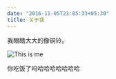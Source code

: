 ```yaml
---
date: "2016-11-05T21:05:33+05:30"
title: 关于我
---
```


我眼睛大大的像铜铃。

![This is me][1]

你吃饭了吗哈哈哈哈哈哈哈



[1]: /img/about.jpg
